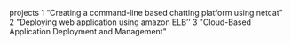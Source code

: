 projects
1 “Creating a command-line based chatting platform using netcat"
2 "Deploying web application using amazon ELB’’
3 "Cloud-Based Application Deployment and Management"
